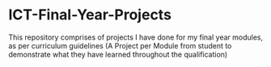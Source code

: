 # ICT-Final-Year-Projects
This repository comprises of projects I have done for my final year modules, as per curriculum guidelines (A Project per Module from student to demonstrate what they have learned throughout the qualification)
